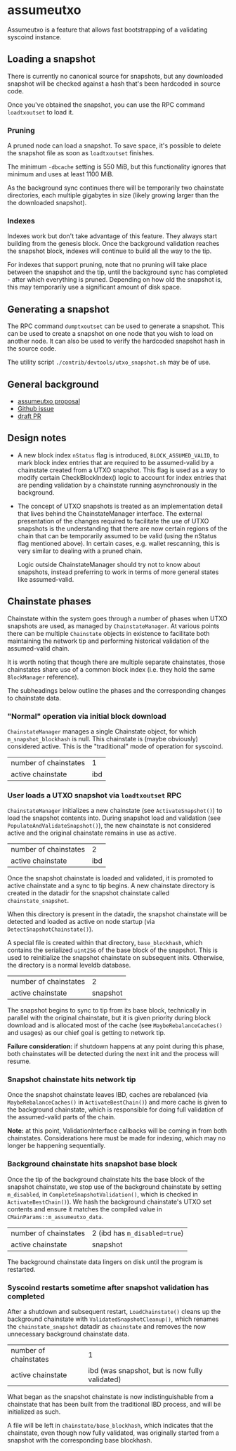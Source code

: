 # assumeutxo

Assumeutxo is a feature that allows fast bootstrapping of a validating syscoind
instance.

## Loading a snapshot

There is currently no canonical source for snapshots, but any downloaded snapshot
will be checked against a hash that's been hardcoded in source code.

Once you've obtained the snapshot, you can use the RPC command `loadtxoutset` to
load it.

### Pruning

A pruned node can load a snapshot. To save space, it's possible to delete the
snapshot file as soon as `loadtxoutset` finishes.

The minimum `-dbcache` setting is 550 MiB, but this functionality ignores that
minimum and uses at least 1100 MiB.

As the background sync continues there will be temporarily two chainstate
directories, each multiple gigabytes in size (likely growing larger than the
the downloaded snapshot).

### Indexes

Indexes work but don't take advantage of this feature. They always start building
from the genesis block. Once the background validation reaches the snapshot block,
indexes will continue to build all the way to the tip.

For indexes that support pruning, note that no pruning will take place between
the snapshot and the tip, until the background sync has completed - after which
everything is pruned. Depending on how old the snapshot is, this may temporarily
use a significant amount of disk space.

## Generating a snapshot

The RPC command `dumptxoutset` can be used to generate a snapshot. This can be used
to create a snapshot on one node that you wish to load on another node.
It can also be used to verify the hardcoded snapshot hash in the source code.

The utility script
`./contrib/devtools/utxo_snapshot.sh` may be of use.

## General background

- [assumeutxo proposal](https://github.com/jamesob/assumeutxo-docs/tree/2019-04-proposal/proposal)
- [Github issue](https://github.com/bitcoin/bitcoin/issues/15605)
- [draft PR](https://github.com/bitcoin/bitcoin/pull/15606)

## Design notes

- A new block index `nStatus` flag is introduced, `BLOCK_ASSUMED_VALID`, to mark block
  index entries that are required to be assumed-valid by a chainstate created
  from a UTXO snapshot. This flag is used as a way to modify certain
  CheckBlockIndex() logic to account for index entries that are pending validation by a
  chainstate running asynchronously in the background.

- The concept of UTXO snapshots is treated as an implementation detail that lives
  behind the ChainstateManager interface. The external presentation of the changes
  required to facilitate the use of UTXO snapshots is the understanding that there are
  now certain regions of the chain that can be temporarily assumed to be valid (using
  the nStatus flag mentioned above). In certain cases, e.g. wallet rescanning, this is
  very similar to dealing with a pruned chain.

  Logic outside ChainstateManager should try not to know about snapshots, instead
  preferring to work in terms of more general states like assumed-valid.


## Chainstate phases

Chainstate within the system goes through a number of phases when UTXO snapshots are
used, as managed by `ChainstateManager`. At various points there can be multiple
`Chainstate` objects in existence to facilitate both maintaining the network tip and
performing historical validation of the assumed-valid chain.

It is worth noting that though there are multiple separate chainstates, those
chainstates share use of a common block index (i.e. they hold the same `BlockManager`
reference).

The subheadings below outline the phases and the corresponding changes to chainstate
data.

### "Normal" operation via initial block download

`ChainstateManager` manages a single Chainstate object, for which
`m_snapshot_blockhash` is null. This chainstate is (maybe obviously)
considered active. This is the "traditional" mode of operation for syscoind.

|    |    |
| ---------- | ----------- |
| number of chainstates | 1 |
| active chainstate | ibd |

### User loads a UTXO snapshot via `loadtxoutset` RPC

`ChainstateManager` initializes a new chainstate (see `ActivateSnapshot()`) to load the
snapshot contents into. During snapshot load and validation (see
`PopulateAndValidateSnapshot()`), the new chainstate is not considered active and the
original chainstate remains in use as active.

|    |    |
| ---------- | ----------- |
| number of chainstates | 2 |
| active chainstate | ibd |

Once the snapshot chainstate is loaded and validated, it is promoted to active
chainstate and a sync to tip begins. A new chainstate directory is created in the
datadir for the snapshot chainstate called `chainstate_snapshot`.

When this directory is present in the datadir, the snapshot chainstate will be detected
and loaded as active on node startup (via `DetectSnapshotChainstate()`).

A special file is created within that directory, `base_blockhash`, which contains the
serialized `uint256` of the base block of the snapshot. This is used to reinitialize
the snapshot chainstate on subsequent inits. Otherwise, the directory is a normal
leveldb database.

|    |    |
| ---------- | ----------- |
| number of chainstates | 2 |
| active chainstate | snapshot |

The snapshot begins to sync to tip from its base block, technically in parallel with
the original chainstate, but it is given priority during block download and is
allocated most of the cache (see `MaybeRebalanceCaches()` and usages) as our chief
goal is getting to network tip.

**Failure consideration:** if shutdown happens at any point during this phase, both
chainstates will be detected during the next init and the process will resume.

### Snapshot chainstate hits network tip

Once the snapshot chainstate leaves IBD, caches are rebalanced
(via `MaybeRebalanceCaches()` in `ActivateBestChain()`) and more cache is given
to the background chainstate, which is responsible for doing full validation of the
assumed-valid parts of the chain.

**Note:** at this point, ValidationInterface callbacks will be coming in from both
chainstates. Considerations here must be made for indexing, which may no longer be happening
sequentially.

### Background chainstate hits snapshot base block

Once the tip of the background chainstate hits the base block of the snapshot
chainstate, we stop use of the background chainstate by setting `m_disabled`, in
`CompleteSnapshotValidation()`, which is checked in `ActivateBestChain()`). We hash the
background chainstate's UTXO set contents and ensure it matches the compiled value in
`CMainParams::m_assumeutxo_data`.

|    |    |
| ---------- | ----------- |
| number of chainstates | 2 (ibd has `m_disabled=true`) |
| active chainstate | snapshot |

The background chainstate data lingers on disk until the program is restarted.

### Syscoind restarts sometime after snapshot validation has completed

After a shutdown and subsequent restart, `LoadChainstate()` cleans up the background
chainstate with `ValidatedSnapshotCleanup()`, which renames the `chainstate_snapshot`
datadir as `chainstate` and removes the now unnecessary background chainstate data.

|    |    |
| ---------- | ----------- |
| number of chainstates | 1 |
| active chainstate | ibd (was snapshot, but is now fully validated) |

What began as the snapshot chainstate is now indistinguishable from a chainstate that
has been built from the traditional IBD process, and will be initialized as such.

A file will be left in `chainstate/base_blockhash`, which indicates that the
chainstate, even though now fully validated, was originally started from a snapshot
with the corresponding base blockhash.
